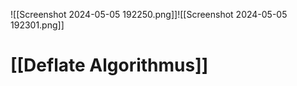 ![[Screenshot 2024-05-05 192250.png]]![[Screenshot 2024-05-05 192301.png]]

# [[Deflate Algorithmus]]


